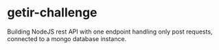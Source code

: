 # getir-challenge
Building NodeJS rest API with one endpoint handling only post requests, connected to a mongo database instance.
